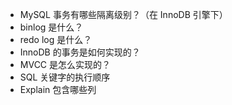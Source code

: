 - MySQL 事务有哪些隔离级别？（在 InnoDB 引擎下）
- binlog 是什么？
- redo log 是什么？
- InnoDB 的事务是如何实现的？
- MVCC 是怎么实现的？
- SQL 关键字的执行顺序
- Explain 包含哪些列